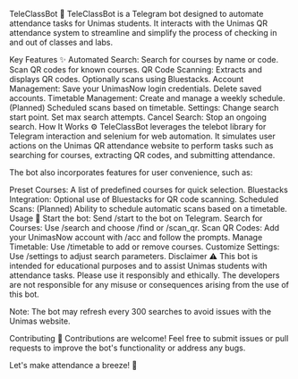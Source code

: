 TeleClassBot 🤖
TeleClassBot is a Telegram bot designed to automate attendance tasks for Unimas students. It interacts with the Unimas QR attendance system to streamline and simplify the process of checking in and out of classes and labs.

Key Features ✨
Automated Search:
Search for courses by name or code.
Scan QR codes for known courses.
QR Code Scanning:
Extracts and displays QR codes.
Optionally scans using Bluestacks.
Account Management:
Save your UnimasNow login credentials.
Delete saved accounts.
Timetable Management:
Create and manage a weekly schedule.
(Planned) Scheduled scans based on timetable.
Settings:
Change search start point.
Set max search attempts.
Cancel Search: Stop an ongoing search.
How It Works ⚙️
TeleClassBot leverages the telebot library for Telegram interaction and selenium for web automation. It simulates user actions on the Unimas QR attendance website to perform tasks such as searching for courses, extracting QR codes, and submitting attendance.

The bot also incorporates features for user convenience, such as:

Preset Courses: A list of predefined courses for quick selection.
Bluestacks Integration: Optional use of Bluestacks for QR code scanning.
Scheduled Scans: (Planned) Ability to schedule automatic scans based on a timetable.
Usage 🚀
Start the bot: Send /start to the bot on Telegram.
Search for Courses: Use /search and choose /find or /scan_qr.
Scan QR Codes: Add your UnimasNow account with /acc and follow the prompts.
Manage Timetable: Use /timetable to add or remove courses.
Customize Settings: Use /settings to adjust search parameters.
Disclaimer ⚠️
This bot is intended for educational purposes and to assist Unimas students with attendance tasks. Please use it responsibly and ethically. The developers are not responsible for any misuse or consequences arising from the use of this bot.

Note: The bot may refresh every 300 searches to avoid issues with the Unimas website.

Contributing 🤝
Contributions are welcome! Feel free to submit issues or pull requests to improve the bot's functionality or address any bugs.

Let's make attendance a breeze! 💨